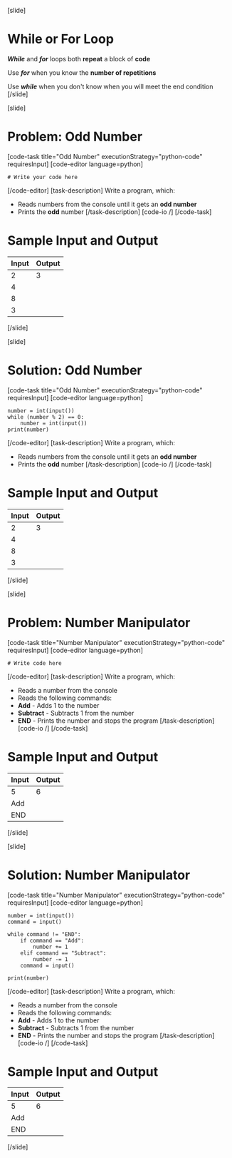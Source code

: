 [slide]
# While or For Loop
***While*** and ***for*** loops both **repeat** a block of **code**

Use ***for*** when you know the **number of repetitions**

Use ***while*** when you don't know when you will meet the end condition
[/slide]

[slide]
# Problem: Odd Number
[code-task title="Odd Number" executionStrategy="python-code" requiresInput]
[code-editor language=python]
```
# Write your code here
```
[/code-editor]
[task-description]
Write a program, which:

* Reads numbers from the console until it gets an **odd number**
* Prints the **odd** number
[/task-description]
[code-io /]
[/code-task]
# Sample Input and Output
|Input|Output|
|-----|------|
|2|3|
|4||
|8||
|3||
[/slide]

[slide]
# Solution: Odd Number
[code-task title="Odd Number" executionStrategy="python-code" requiresInput]
[code-editor language=python]
```
number = int(input())
while (number % 2) == 0:
    number = int(input())
print(number)
```
[/code-editor]
[task-description]
Write a program, which:

* Reads numbers from the console until it gets an **odd number**
* Prints the **odd** number
[/task-description]
[code-io /]
[/code-task]
# Sample Input and Output
|Input|Output|
|-----|------|
|2|3|
|4||
|8||
|3||
[/slide]

[slide]
# Problem: Number Manipulator
[code-task title="Number Manipulator" executionStrategy="python-code" requiresInput]
[code-editor language=python]
```
# Write code here
```
[/code-editor]
[task-description]
Write a program, which:

* Reads a number from the console
* Reads the following commands:
* **Add** - Аdds 1 to the number
* **Subtract** - Subtracts 1 from the number
* **END** -  Prints the number and stops the program
[/task-description]
[code-io /]
[/code-task]
# Sample Input and Output
|Input|Output|
|-----|------|
|5|6|
|Add||
|END||
[/slide]

[slide]
# Solution: Number Manipulator
[code-task title="Number Manipulator" executionStrategy="python-code" requiresInput]
[code-editor language=python]
```
number = int(input())
command = input()

while command != "END":
    if command == "Add":
        number += 1
    elif command == "Subtract":
        number -= 1
    command = input()

print(number)
```
[/code-editor]
[task-description]
Write a program, which:

* Reads a number from the console
* Reads the following commands:
* **Add** - Аdds 1 to the number
* **Subtract** - Subtracts 1 from the number
* **END** -  Prints the number and stops the program
[/task-description]
[code-io /]
[/code-task]
# Sample Input and Output
|Input|Output|
|-----|------|
|5|6|
|Add||
|END||
[/slide]
